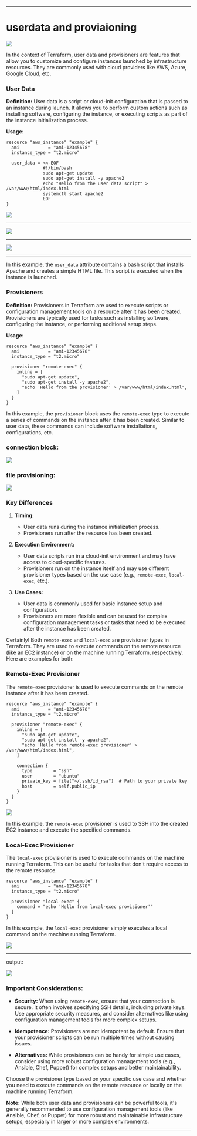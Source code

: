 ----

# userdata and proviaioning

<img src="https://github.com/yuva19102003/DEVOPS-TOOL/blob/master/Terrraform/screenshots/userdata%20and%20provisioning.png">

In the context of Terraform, user data and provisioners are features that allow you to customize and configure instances launched by infrastructure resources. They are commonly used with cloud providers like AWS, Azure, Google Cloud, etc.

### User Data

**Definition:**
User data is a script or cloud-init configuration that is passed to an instance during launch. It allows you to perform custom actions such as installing software, configuring the instance, or executing scripts as part of the instance initialization process.

**Usage:**
```hcl
resource "aws_instance" "example" {
  ami           = "ami-12345678"
  instance_type = "t2.micro"

  user_data = <<-EOF
              #!/bin/bash
              sudo apt-get update
              sudo apt-get install -y apache2
              echo "Hello from the user data script" > /var/www/html/index.html
              systemctl start apache2
              EOF
}
```

<img src="https://github.com/yuva19102003/DEVOPS-TOOL/blob/master/Terrraform/screenshots/userdata%20and%20provisioning/userdata.png">

---

<img src="https://github.com/yuva19102003/DEVOPS-TOOL/blob/master/Terrraform/screenshots/userdata%20and%20provisioning/userdata.sh.png">

---

<img src="https://github.com/yuva19102003/DEVOPS-TOOL/blob/master/Terrraform/screenshots/userdata%20and%20provisioning/userdata.sh.running.png">

---

In this example, the `user_data` attribute contains a bash script that installs Apache and creates a simple HTML file. This script is executed when the instance is launched.

### Provisioners

**Definition:**
Provisioners in Terraform are used to execute scripts or configuration management tools on a resource after it has been created. Provisioners are typically used for tasks such as installing software, configuring the instance, or performing additional setup steps.

**Usage:**
```hcl
resource "aws_instance" "example" {
  ami           = "ami-12345678"
  instance_type = "t2.micro"

  provisioner "remote-exec" {
    inline = [
      "sudo apt-get update",
      "sudo apt-get install -y apache2",
      "echo 'Hello from the provisioner' > /var/www/html/index.html",
    ]
  }
}
```

In this example, the `provisioner` block uses the `remote-exec` type to execute a series of commands on the instance after it has been created. Similar to user data, these commands can include software installations, configurations, etc.

### connection block:

<img src="https://github.com/yuva19102003/DEVOPS-TOOL/blob/master/Terrraform/screenshots/userdata%20and%20provisioning/connection%20block.png">

### file provisioning:

<img src="https://github.com/yuva19102003/DEVOPS-TOOL/blob/master/Terrraform/screenshots/userdata%20and%20provisioning/provision%20file.png">

### Key Differences

1. **Timing:**
   - User data runs during the instance initialization process.
   - Provisioners run after the resource has been created.

2. **Execution Environment:**
   - User data scripts run in a cloud-init environment and may have access to cloud-specific features.
   - Provisioners run on the instance itself and may use different provisioner types based on the use case (e.g., `remote-exec`, `local-exec`, etc.).

3. **Use Cases:**
   - User data is commonly used for basic instance setup and configuration.
   - Provisioners are more flexible and can be used for complex configuration management tasks or tasks that need to be executed after the instance has been created.

Certainly! Both `remote-exec` and `local-exec` are provisioner types in Terraform. They are used to execute commands on the remote resource (like an EC2 instance) or on the machine running Terraform, respectively. Here are examples for both:

### Remote-Exec Provisioner

The `remote-exec` provisioner is used to execute commands on the remote instance after it has been created.

```hcl
resource "aws_instance" "example" {
  ami           = "ami-12345678"
  instance_type = "t2.micro"

  provisioner "remote-exec" {
    inline = [
      "sudo apt-get update",
      "sudo apt-get install -y apache2",
      "echo 'Hello from remote-exec provisioner' > /var/www/html/index.html",
    ]

    connection {
      type        = "ssh"
      user        = "ubuntu"
      private_key = file("~/.ssh/id_rsa")  # Path to your private key
      host        = self.public_ip
    }
  }
}
```
<img src="https://github.com/yuva19102003/DEVOPS-TOOL/blob/master/Terrraform/screenshots/userdata%20and%20provisioning/remote%20exec.png">

In this example, the `remote-exec` provisioner is used to SSH into the created EC2 instance and execute the specified commands.

### Local-Exec Provisioner

The `local-exec` provisioner is used to execute commands on the machine running Terraform. This can be useful for tasks that don't require access to the remote resource.

```hcl
resource "aws_instance" "example" {
  ami           = "ami-12345678"
  instance_type = "t2.micro"

  provisioner "local-exec" {
    command = "echo 'Hello from local-exec provisioner'"
  }
}
```

In this example, the `local-exec` provisioner simply executes a local command on the machine running Terraform.

<img src="https://github.com/yuva19102003/DEVOPS-TOOL/blob/master/Terrraform/screenshots/userdata%20and%20provisioning/local%20exec.png">

---
output:

<img src="https://github.com/yuva19102003/DEVOPS-TOOL/blob/master/Terrraform/screenshots/userdata%20and%20provisioning/output.png">


### Important Considerations:

- **Security:** When using `remote-exec`, ensure that your connection is secure. It often involves specifying SSH details, including private keys. Use appropriate security measures, and consider alternatives like using configuration management tools for more complex setups.

- **Idempotence:** Provisioners are not idempotent by default. Ensure that your provisioner scripts can be run multiple times without causing issues.

- **Alternatives:** While provisioners can be handy for simple use cases, consider using more robust configuration management tools (e.g., Ansible, Chef, Puppet) for complex setups and better maintainability.

Choose the provisioner type based on your specific use case and whether you need to execute commands on the remote resource or locally on the machine running Terraform.

**Note:** While both user data and provisioners can be powerful tools, it's generally recommended to use configuration management tools (like Ansible, Chef, or Puppet) for more robust and maintainable infrastructure setups, especially in larger or more complex environments.

----
